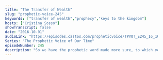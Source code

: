 ```yaml
---
title: "The Transfer of Wealth"
slug: "prophetic-voice-245"
keywords: ["transfer of wealth","prophecy","keys to the kingdom"]
hosts: ["Cristina Sosso"]
showTranscript: false
date: "2016-10-01"
audioLink: "https://episodes.castos.com/propheticvoice/TPVOT_E245_16_10_01-02_The_Transfer_of_Wealth.mp3"
Series: "The Prophetic Voice of Our Time"
episodeNumber: 245
description: "So we have the prophetic word made more sure, to which you do well to pay attention as to a lamp shining in a dark place, until the day dawns and the morning star arises in your hearts. 2 Peter 1:19 NASB"
---
```

